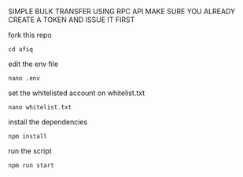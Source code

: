 SIMPLE BULK TRANSFER USING RPC API
MAKE SURE YOU ALREADY CREATE A TOKEN AND ISSUE IT FIRST 


fork this repo

```
cd afiq
```

edit the env file

```
nano .env
```

set the whitelisted account on whitelist.txt

```
nano whitelist.txt
```

install the dependencies

```
npm install
```

run the script

```
npm run start
```